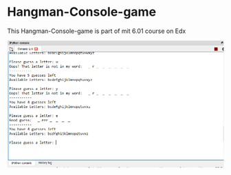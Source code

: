 # Hangman-Console-game
This Hangman-Console-game is part of mit 6.01 course on Edx

![ScreenShot](https://github.com/mohaned2014/Hangman-Console-game/blob/master/hangs.PNG?raw=true)
